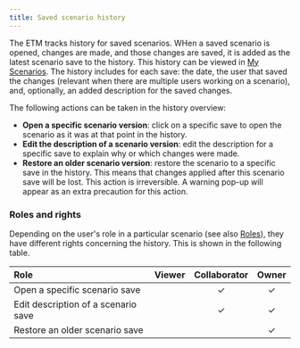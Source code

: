 ```yaml
---
title: Saved scenario history
---
```


The ETM tracks history for saved scenarios. WHen a saved scenario is opened, changes are made, and those  changes are saved, it is added as the latest scenario save to the history. This history can be viewed in [My Scenarios](my-scenarios-menu). The history includes for each save: the date, the user that saved the changes (relevant when there are multiple users working on a scenario), and, optionally, an added description for the saved changes. 

The following actions can be taken in the history overview:
- **Open a specific scenario version**: click on a specific save to open the scenario as it was at that point in the history.
- **Edit the description of a scenario version**: edit the description for a specific save to explain why or which changes were made.
- **Restore an older scenario version**: restore the scenario to a specific save in the history. This means that  changes applied after this scenario save will be lost. This action is irreversible. A warning pop-up will appear as an extra precaution for this action.

### Roles and rights
Depending on the user's role in a particular scenario (see also [Roles](scenario-manage-access#roles)), they have different rights concerning the history. This is shown in the following table.

| Role | Viewer | Collaborator | Owner |
| :--- | :---: | :---: | :---: |
| Open a specific scenario save |  | ✓ | ✓ |
| Edit description of a scenario save |  | ✓ | ✓ |
| Restore an older scenario save |  |  | ✓ |
